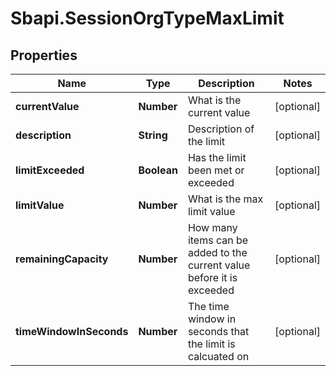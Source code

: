 # Sbapi.SessionOrgTypeMaxLimit

## Properties

Name | Type | Description | Notes
------------ | ------------- | ------------- | -------------
**currentValue** | **Number** | What is the current value | [optional] 
**description** | **String** | Description of the limit | [optional] 
**limitExceeded** | **Boolean** | Has the limit been met or exceeded | [optional] 
**limitValue** | **Number** | What is the max limit value | [optional] 
**remainingCapacity** | **Number** | How many items can be added to the current value before it is exceeded | [optional] 
**timeWindowInSeconds** | **Number** | The time window in seconds that the limit is calcuated on | [optional] 


